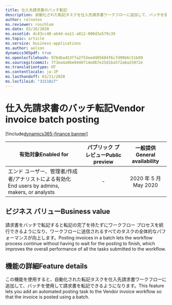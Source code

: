 ```yaml
---
title: 仕入先請求書のバッチ転記
description: 自動化された転記タスクを仕入先請求書ワークフローに追加して、バッチを使用して請求書を転記できるようになりました。
author: relnotes
ms.reviewer: roschlom
ms.date: 03/16/2020
ms.assetid: dc43cc48-ab4d-ea11-a812-000d3a579c39
ms.topic: article
ms.service: business-applications
ms.author: aolson
dynamics365pdf: true
ms.openlocfilehash: 976dba453ffa2f53eed405684f6c7d99b6c51b89
ms.sourcegitcommit: 773ea4a9be0440714ed67e25d1ba572a6a25072e
ms.translationtype: HT
ms.contentlocale: ja-JP
ms.lasthandoff: 03/21/2020
ms.locfileid: "3151827"
---
```

# <a name="vendor-invoice-batch-posting"></a><span data-ttu-id="db6cc-103">仕入先請求書のバッチ転記</span><span class="sxs-lookup"><span data-stu-id="db6cc-103">Vendor invoice batch posting</span></span>
[!include[dynamics365-finance banner](../includes/dynamics365-finance.md)]

| <span data-ttu-id="db6cc-104">有効対象</span><span class="sxs-lookup"><span data-stu-id="db6cc-104">Enabled for</span></span>    |  <span data-ttu-id="db6cc-105">パブリック プレビュー</span><span class="sxs-lookup"><span data-stu-id="db6cc-105">Public preview</span></span> | <span data-ttu-id="db6cc-106">一般提供</span><span class="sxs-lookup"><span data-stu-id="db6cc-106">General availability</span></span> | 
| ---------- | :----------: |:----------: |
|<span data-ttu-id="db6cc-107">エンド ユーザー、管理者/作成者/アナリストによる有効化</span><span class="sxs-lookup"><span data-stu-id="db6cc-107">End users by admins, makers, or analysts</span></span>|-| <span data-ttu-id="db6cc-108">2020 年 5 月</span><span class="sxs-lookup"><span data-stu-id="db6cc-108">May 2020</span></span>|


## <a name="business-value"></a><span data-ttu-id="db6cc-109">ビジネス バリュー</span><span class="sxs-lookup"><span data-stu-id="db6cc-109">Business value</span></span>
<!-- bv start -->
<span data-ttu-id="db6cc-110">請求書をバッチで転記すると転記の完了を待たずにワークフロー プロセスを続行できるようになり、ワークフローに送信されるすべてのタスクの全体的なパフォーマンスが向上します。</span><span class="sxs-lookup"><span data-stu-id="db6cc-110">Posting invoices in a batch lets the workflow process continue without having to wait for the posting to finish, which improves the overall performance of all the tasks submitted to the workflow.</span></span>
<!-- bv end -->



## <a name="feature-details"></a><span data-ttu-id="db6cc-111">機能の詳細</span><span class="sxs-lookup"><span data-stu-id="db6cc-111">Feature details</span></span>
<!--feature detail start -->
<span data-ttu-id="db6cc-112">この機能を使用すると、自動化された転記タスクを仕入先請求書ワークフローに追加して、バッチを使用して請求書を転記できるようになります。</span><span class="sxs-lookup"><span data-stu-id="db6cc-112">This feature lets you add an automated posting task to the Vendor invoice workflow so that the invoice is posted using a batch.</span></span>
<!--feature detail end -->









